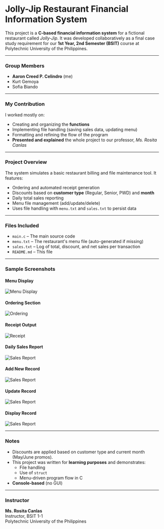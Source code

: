 # Jolly-Jip Restaurant Financial Information System

This project is a **C-based financial information system** for a fictional restaurant called *Jolly-Jip*. It was developed collaboratively as a final case study requirement for our **1st Year, 2nd Semester (BSIT)** course at Polytechnic University of the Philippines.

---

### Group Members
- **Aaron Creed P. Celindro** (me)
- Kurt Gemoya
- Sofia Biando

---

### My Contribution
I worked mostly on:
- Creating and organizing the **functions**
- Implementing file handling (saving sales data, updating menu)
- Formatting and refining the flow of the program
- **Presented and explained** the whole project to our professor, *Ms. Rosita Canlas*

---

### Project Overview

The system simulates a basic restaurant billing and file maintenance tool. It features:
- Ordering and automated receipt generation
- Discounts based on **customer type** (Regular, Senior, PWD) and **month**
- Daily total sales reporting
- Menu file management (add/update/delete)
- Uses file handling with `menu.txt` and `sales.txt` to persist data

---

### Files Included

- `main.c` – The main source code
- `menu.txt` – The restaurant's menu file (auto-generated if missing)
- `sales.txt` – Log of total, discount, and net sales per transaction
- `README.md` – This file

---

### Sample Screenshots

#### Menu Display
![Menu Display](menu_display.png)

#### Ordering Section
![Ordering](ordering_section.png)

#### Receipt Output
![Receipt](receipt_output.png)

#### Daily Sales Report
![Sales Report](daily_sales.png)

#### Add New Record
![Sales Report](New_Record.png)

#### Update Record
![Sales Report](Update_Record.png)

#### Display Record
![Sales Report](Display_Record.png)

---

### Notes

- Discounts are applied based on customer type and current month (May/June promos).
- This project was written for **learning purposes** and demonstrates:
  - File handling
  - Use of `struct`
  - Menu-driven program flow in C
- **Console-based** (no GUI)

---

### Instructor

**Ms. Rosita Canlas**  
Instructor, BSIT 1-1  
Polytechnic University of the Philippines

